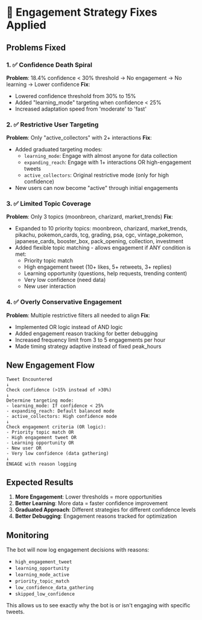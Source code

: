 # 🔧 Engagement Strategy Fixes Applied

## Problems Fixed

### 1. ✅ Confidence Death Spiral
**Problem**: 18.4% confidence < 30% threshold → No engagement → No learning → Lower confidence
**Fix**: 
- Lowered confidence threshold from 30% to 15%
- Added "learning_mode" targeting when confidence < 25%
- Increased adaptation speed from 'moderate' to 'fast'

### 2. ✅ Restrictive User Targeting  
**Problem**: Only "active_collectors" with 2+ interactions
**Fix**:
- Added graduated targeting modes:
  - `learning_mode`: Engage with almost anyone for data collection
  - `expanding_reach`: Engage with 1+ interactions OR high-engagement tweets
  - `active_collectors`: Original restrictive mode (only for high confidence)
- New users can now become "active" through initial engagements

### 3. ✅ Limited Topic Coverage
**Problem**: Only 3 topics (moonbreon, charizard, market_trends)
**Fix**:
- Expanded to 10 priority topics: moonbreon, charizard, market_trends, pikachu, pokemon_cards, tcg, grading, psa, cgc, vintage_pokemon, japanese_cards, booster_box, pack_opening, collection, investment
- Added flexible topic matching - allows engagement if ANY condition is met:
  - Priority topic match
  - High engagement tweet (10+ likes, 5+ retweets, 3+ replies)
  - Learning opportunity (questions, help requests, trending content)
  - Very low confidence (need data)
  - New user interaction

### 4. ✅ Overly Conservative Engagement
**Problem**: Multiple restrictive filters all needed to align
**Fix**:
- Implemented OR logic instead of AND logic
- Added engagement reason tracking for better debugging
- Increased frequency limit from 3 to 5 engagements per hour
- Made timing strategy adaptive instead of fixed peak_hours

## New Engagement Flow

```
Tweet Encountered
↓
Check confidence (>15% instead of >30%)
↓
Determine targeting mode:
- learning_mode: If confidence < 25%
- expanding_reach: Default balanced mode  
- active_collectors: High confidence mode
↓
Check engagement criteria (OR logic):
- Priority topic match OR
- High engagement tweet OR
- Learning opportunity OR
- New user OR
- Very low confidence (data gathering)
↓
ENGAGE with reason logging
```

## Expected Results

1. **More Engagement**: Lower thresholds = more opportunities
2. **Better Learning**: More data = faster confidence improvement  
3. **Graduated Approach**: Different strategies for different confidence levels
4. **Better Debugging**: Engagement reasons tracked for optimization

## Monitoring

The bot will now log engagement decisions with reasons:
- `high_engagement_tweet`
- `learning_opportunity` 
- `learning_mode_active`
- `priority_topic_match`
- `low_confidence_data_gathering`
- `skipped_low_confidence`

This allows us to see exactly why the bot is or isn't engaging with specific tweets.